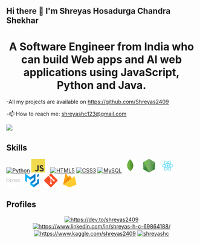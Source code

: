 ## Hi there 👋 I'm Shreyas Hosadurga Chandra Shekhar
<h1 align="center">A Software Engineer from India who can build Web apps and AI web applications using JavaScript, Python and Java.  </h1>
<!--**Shreyas2409/Shreyas2409** is a ✨ _special_ ✨ repository because its `README.md` (this file) appears on your GitHub profile. -->


-All my projects are available on https://github.com/Shreyas2409

-📫 How to reach me: shreyashc123@gmail.com



<img height="180em" src="https://github-readme-stats.vercel.app/api/top-langs/?username=Shreyas2409&layout=compact&langs_count=15&theme=dark">
<p align="left">
  
 ## Skills
<a href="https://www.python.org/" target="_blank" rel="noreferrer"><img src="https://raw.githubusercontent.com/danielcranney/readme-generator/main/public/icons/skills/python-colored.svg" width="36" height="36" alt="Python" /></a>
<img style="margin-right:10px" target="_blank" alt="JavaScript" width="36" height="36" src="https://github.com/PrinceCorwin/Useful-tech-icons/blob/main/images/javascript.png?raw=true" />
<a href="https://developer.mozilla.org/en-US/docs/Glossary/HTML5" target="_blank" rel="noreferrer"><img src="https://raw.githubusercontent.com/danielcranney/readme-generator/main/public/icons/skills/html5-colored.svg" width="36" height="36" alt="HTML5" /></a>
<a href="https://www.w3.org/TR/CSS/#css" target="_blank" rel="noreferrer"><img src="https://raw.githubusercontent.com/danielcranney/readme-generator/main/public/icons/skills/css3-colored.svg" width="36" height="36" alt="CSS3" /></a>
<a href="https://www.mysql.com/" target="_blank" rel="noreferrer"><img src="https://raw.githubusercontent.com/danielcranney/readme-generator/main/public/icons/skills/mysql-colored.svg" width="36" height="36" alt="MySQL" /></a>
<img  style="margin-right:10px" target="_blank" alt="MongoDB"  width="36" height="36" src="https://github.com/PrinceCorwin/Useful-tech-icons/blob/main/images/mongodb-leaf.png?raw=true" />
<img style="margin-right:10px" target="_blank" alt="NodeJS" width="36" height="36" src="https://github.com/PrinceCorwin/Useful-tech-icons/blob/main/images/nodejs.png?raw=true" />
<img  style="margin-right:10px" target="_blank" alt="React"  width="36" height="36" src="https://github.com/PrinceCorwin/Useful-tech-icons/blob/main/images/react.png?raw=true"/>
<img  style="margin-right:10px; border-radius:50%"  target="_blank" alt="Express" width="36" height="36" src="https://github.com/PrinceCorwin/Useful-tech-icons/blob/main/images/express.png?raw=true" />
<img style="margin-right:10px" target="_blank" alt="Material UI" width="36" height="36" src="https://github.com/PrinceCorwin/Useful-tech-icons/blob/main/images/material.png?raw=true" />
<img  style="margin-right:10px" target="_blank" alt="git"  width="36" height="36" src="https://github.com/PrinceCorwin/Useful-tech-icons/blob/main/images/git-logo-minimal.png?raw=true" />
<img  style="margin-right:10px" target="_blank" alt="Firebase" width="36" height="36" src="https://github.com/PrinceCorwin/Useful-tech-icons/blob/main/images/firebase-logo.png?raw=true" />
</p>

## Profiles
<p align="center">
<a href="https://dev.to/shreyas2409" target="blank"><img align="center" src="https://cdn.jsdelivr.net/npm/simple-icons@3.0.1/icons/dev-dot-to.svg" alt="https://dev.to/shreyas2409" height="36" width="36" /></a>
<a href="https://www.linkedin.com/in/shreyas-h-c-69864188/" target="blank"><img align="center" src="https://cdn.jsdelivr.net/npm/simple-icons@3.0.1/icons/linkedin.svg" alt="https://www.linkedin.com/in/shreyas-h-c-69864188/" height="36" width="36" /></a>
<a href="https://www.kaggle.com/shreyas2409" target="blank"><img align="center" src="https://cdn.jsdelivr.net/npm/simple-icons@3.0.1/icons/kaggle.svg" alt="https://www.kaggle.com/shreyas2409" height="36" width="36" /></a>
<a href="https://www.hackerrank.com/shreyashc" target="blank"><img align="center" src="https://cdn.jsdelivr.net/npm/simple-icons@3.0.1/icons/hackerrank.svg" alt="shreyashc" height="36" width="36" /></a>
</p>

